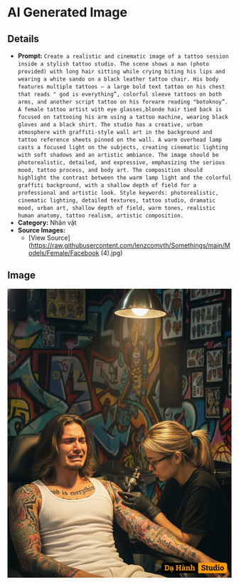 # AI Generated Image

## Details
- **Prompt:** `Create a realistic and cinematic image of a tattoo session inside a stylish tattoo studio. The scene shows a man (photo provided) with long hair sitting while crying biting his lips and wearing a white sando on a black leather tattoo chair. His body features multiple tattoos — a large bold text tattoo on his chest that reads " god is everything”, colorful sleeve tattoos on both arms, and another script tattoo on his forearm reading "botoknoy”.
A female tattoo artist with eye glasses,blonde hair tied back is focused on tattooing his arm using a tattoo machine, wearing black gloves and a black shirt. The studio has a creative, urban atmosphere with graffiti-style wall art in the background and tattoo reference sheets pinned on the wall. A warm overhead lamp casts a focused light on the subjects, creating cinematic lighting with soft shadows and an artistic ambiance.
The image should be photorealistic, detailed, and expressive, emphasizing the serious mood, tattoo process, and body art. The composition should highlight the contrast between the warm lamp light and the colorful graffiti background, with a shallow depth of field for a professional and artistic look.
Style keywords:
photorealistic, cinematic lighting, detailed textures, tattoo studio, dramatic mood, urban art, shallow depth of field, warm tones, realistic human anatomy, tattoo realism, artistic composition. `
- **Category:** Nhân vật
- **Source Images:**
  - [View Source](https://raw.githubusercontent.com/lenzcomvth/Somethings/main/Models/Female/Facebook (4).jpg)

## Image
![AI Generated Image](./image-2025-10-17T04-38-42-649Z-owv5m.png)
